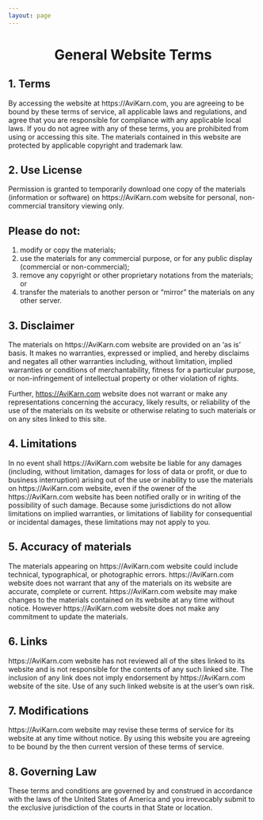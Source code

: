 ```yaml
---
layout: page
---
```


<!-- particles.js exclusion -->
<style>
  #particles-js{
      display: none;
  }
  
</style>

<center> <h1> General Website Terms </h1> </center>


<h2> 1. Terms </h2>
By accessing the website at https://AviKarn.com, you are agreeing to be bound by these terms of service, all applicable laws and regulations, and agree that you are responsible for compliance with any applicable local laws. 
If you do not agree with any of these terms, you are prohibited from using or accessing this site. 
The materials contained in this website are protected by applicable copyright and trademark law.

<h2>2. Use License </h2>
Permission is granted to temporarily download one copy of the materials (information or software) on https://AviKarn.com website for personal, non-commercial transitory viewing only.


<h2> Please do not:</h2>

<ol>
  <li>modify or copy the materials; </li>
  <li>use the materials for any commercial purpose, or for any public display (commercial or non-commercial); </li>
  <li>remove any copyright or other proprietary notations from the materials; or </li>
  <li>transfer the materials to another person or “mirror” the materials on any other server.</li>
</ol>

<h2>3. Disclaimer </h2>
The materials on https://AviKarn.com website are provided on an ‘as is’ basis. 
It makes no warranties, expressed or implied, and hereby disclaims and negates all other warranties including, without limitation, implied warranties or conditions of merchantability, fitness for a particular purpose, or non-infringement of intellectual property or other violation of rights.

Further, https://AviKarn.com website does not warrant or make any representations concerning the accuracy, likely results, or reliability of the use of the materials on its website or otherwise relating to such materials or on any sites linked to this site.

<h2>4. Limitations </h2>
In no event shall https://AviKarn.com website be liable for any damages (including, without limitation, damages for loss of data or profit, or due to business interruption) arising out of the use or inability to use the materials on https://AviKarn.com website, even if the owener of the https://AviKarn.com website has been notified orally or in writing of the possibility of such damage. Because some jurisdictions do not allow limitations on implied warranties, or limitations of liability for consequential or incidental damages, these limitations may not apply to you.

<h2>5. Accuracy of materials </h2>
The materials appearing on https://AviKarn.com website could include technical, typographical, or photographic errors. 
https://AviKarn.com website does not warrant that any of the materials on its website are accurate, complete or current. 
https://AviKarn.com website may make changes to the materials contained on its website at any time without notice. 
However https://AviKarn.com website does not make any commitment to update the materials.

<h2>6. Links </h2>
https://AviKarn.com website has not reviewed all of the sites linked to its website and is not responsible for the contents of any such linked site. 
The inclusion of any link does not imply endorsement by https://AviKarn.com website of the site. 
Use of any such linked website is at the user’s own risk.

<h2>7. Modifications </h2>
https://AviKarn.com website may revise these terms of service for its website at any time without notice. 
By using this website you are agreeing to be bound by the then current version of these terms of service.

<h2>8. Governing Law </h2>
These terms and conditions are governed by and construed in accordance with the laws of the United States of America and you irrevocably submit to the exclusive jurisdiction of the courts in that State or location.
